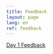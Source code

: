 ```yaml
---
title: Feedback
layout: page
lang: en
ref: feedback
---
```

[Day 1 Feedback](https://forms.gle/Ydq13UmRXHksHgCu6)  

<!--

[Day 2 Feedback]()

[Day 3 Feedback]()

- [CRDCN Feeback](https://forms.office.com/r/k7mtVsmCt5)

-->
